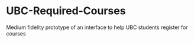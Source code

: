 UBC-Required-Courses
====================

Medium fidelity prototype of an interface to help UBC students register for courses
